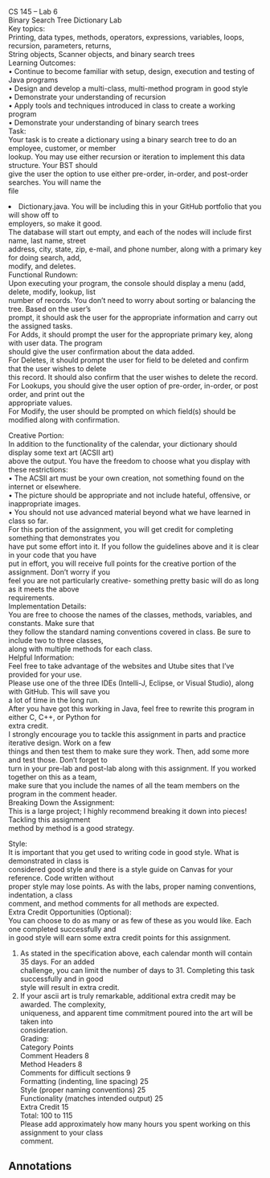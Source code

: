 
CS 145 – Lab 6  
Binary Search Tree Dictionary Lab  
Key topics:  
Printing, data types, methods, operators, expressions, variables, loops, recursion, parameters, returns,  
String objects, Scanner objects, and binary search trees  
Learning Outcomes:  
• Continue to become familiar with setup, design, execution and testing of Java programs  
• Design and develop a multi-class, multi-method program in good style  
• Demonstrate your understanding of recursion  
• Apply tools and techniques introduced in class to create a working program  
• Demonstrate your understanding of binary search trees  
Task:  
Your task is to create a dictionary using a binary search tree to do an employee, customer, or member  
lookup. You may use either recursion or iteration to implement this data structure. Your BST should  
give the user the option to use either pre-order, in-order, and post-order searches. You will name the  
file <fi><li>Dictionary.java. You will be including this in your GitHub portfolio that you will show off to  
employers, so make it good.  
The database will start out empty, and each of the nodes will include first name, last name, street  
address, city, state, zip, e-mail, and phone number, along with a primary key for doing search, add,  
modify, and deletes.  
Functional Rundown:  
Upon executing your program, the console should display a menu (add, delete, modify, lookup, list  
number of records. You don’t need to worry about sorting or balancing the tree. Based on the user’s  
prompt, it should ask the user for the appropriate information and carry out the assigned tasks.  
For Adds, it should prompt the user for the appropriate primary key, along with user data. The program  
should give the user confirmation about the data added.  
For Deletes, it should prompt the user for field to be deleted and confirm that the user wishes to delete  
this record. It should also confirm that the user wishes to delete the record.  
For Lookups, you should give the user option of pre-order, in-order, or post order, and print out the  
appropriate values.  
For Modify, the user should be prompted on which field(s) should be modified along with confirmation.

Creative Portion:  
In addition to the functionality of the calendar, your dictionary should display some text art (ACSII art)  
above the output. You have the freedom to choose what you display with these restrictions:  
• The ACSII art must be your own creation, not something found on the internet or elsewhere.  
• The picture should be appropriate and not include hateful, offensive, or inappropriate images.  
• You should not use advanced material beyond what we have learned in class so far.  
For this portion of the assignment, you will get credit for completing something that demonstrates you  
have put some effort into it. If you follow the guidelines above and it is clear in your code that you have  
put in effort, you will receive full points for the creative portion of the assignment. Don’t worry if you  
feel you are not particularly creative- something pretty basic will do as long as it meets the above  
requirements.  
Implementation Details:  
You are free to choose the names of the classes, methods, variables, and constants. Make sure that  
they follow the standard naming conventions covered in class. Be sure to include two to three classes,  
along with multiple methods for each class.  
Helpful Information:  
Feel free to take advantage of the websites and Utube sites that I’ve provided for your use.  
Please use one of the three IDEs (Intelli-J, Eclipse, or Visual Studio), along with GitHub. This will save you  
a lot of time in the long run.  
After you have got this working in Java, feel free to rewrite this program in either C, C++, or Python for  
extra credit.  
I strongly encourage you to tackle this assignment in parts and practice iterative design. Work on a few  
things and then test them to make sure they work. Then, add some more and test those. Don’t forget to  
turn in your pre-lab and post-lab along with this assignment. If you worked together on this as a team,  
make sure that you include the names of all the team members on the program in the comment header.  
Breaking Down the Assignment:  
This is a large project; I highly recommend breaking it down into pieces! Tackling this assignment  
method by method is a good strategy.

Style:  
It is important that you get used to writing code in good style. What is demonstrated in class is  
considered good style and there is a style guide on Canvas for your reference. Code written without  
proper style may lose points. As with the labs, proper naming conventions, indentation, a class  
comment, and method comments for all methods are expected.  
Extra Credit Opportunities (Optional):  
You can choose to do as many or as few of these as you would like. Each one completed successfully and  
in good style will earn some extra credit points for this assignment.  
1. As stated in the specification above, each calendar month will contain 35 days. For an added  
challenge, you can limit the number of days to 31. Completing this task successfully and in good  
style will result in extra credit.  
2. If your ascii art is truly remarkable, additional extra credit may be awarded. The complexity,  
uniqueness, and apparent time commitment poured into the art will be taken into  
consideration.  
Grading:  
Category Points  
Comment Headers 8  
Method Headers 8  
Comments for difficult sections 9  
Formatting (indenting, line spacing) 25  
Style (proper naming conventions) 25  
Functionality (matches intended output) 25  
Extra Credit 15  
Total: 100 to 115  
Please add approximately how many hours you spent working on this assignment to your class  
comment.

[](https://wcc.instructure.com/courses/2261913/pages/style-guide-links?module_item_id=65776672 "https://wcc.instructure.com/courses/2261913/pages/style-guide-links?module_item_id=65776672")

## Annotations